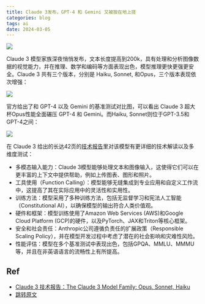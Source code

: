 ```yaml
---
title: Claude 3发布，GPT-4 和 Gemini 又被按在地上搓
categories: blog
tags: ai
date: 2024-03-05
---
```


![](https://cdn.jsdelivr.net/gh/YeeKal/img_land/blog/24/0320240305095228.png)

Claude 3 模型家族深夜悄悄发布，文本长度提高到200k，具有处理和分析图像数据的视觉能力，并在推理、数学和编码等方面表现出色，模型推理更快更强更安全。Claude 3 共有三个版本，分别是 Haiku, Sonnet, 和Opus，三个版本表现依次增强：

![](https://cdn.jsdelivr.net/gh/YeeKal/img_land/blog/24/0320240305095305.png)

官方给出了和 GPT-4 以及 Gemini 的基准测试对比图，可以看出 Claude 3 超大杯Opus性能全面碾压 GPT-4 和 Gemini。而Haiku, Sonnet则位于GPT-3.5和GPT-4之间：

![](https://cdn.jsdelivr.net/gh/YeeKal/img_land/blog/24/0320240305095545.png)

在 Claude 3 给出的长达42页的[技术报告](https://www-cdn.anthropic.com/de8ba9b01c9ab7cbabf5c33b80b7bbc618857627/Model_Card_Claude_3.pdf)里对该模型有更详细的技术解读以及多维度测试：

- 多模态输入能力：Claude 3模型能够处理文本和图像输入，这使得它们可以在更丰富的上下文中提供帮助，例如上传图表、图形和照片。
- 工具使用（Function Calling）：模型能够无缝集成到专业应用和自定义工作流中，这提高了其在实际应用中的灵活性和实用性。
- 训练方法：模型采用了多种训练方法，包括无监督学习和宪法人工智能（Constitutional AI），以确保模型的输出符合人类价值观。
- 硬件和框架：模型训练使用了Amazon Web Services (AWS)和Google Cloud Platform (GCP)的硬件，以及PyTorch、JAX和Triton等核心框架。
- 安全和社会责任：Anthropic公司遵循负责任的扩展政策（Responsible Scaling Policy），并在模型开发过程中考虑了潜在的社会影响和灾难性风险。
- 性能评估：模型在多个基准测试中表现出色，包括GPQA、MMLU、MMMU等，并且在非英语语言的流畅性上有所提高。

## Ref

- [Claude 3 技术报告：The Claude 3 Model Family: Opus, Sonnet, Haiku](https://www-cdn.anthropic.com/de8ba9b01c9ab7cbabf5c33b80b7bbc618857627/Model_Card_Claude_3.pdf)
- [跳转原文](https://yeekal.store/notes/blog/20240305_claude3)